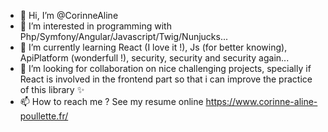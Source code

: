 - 👋 Hi, I’m @CorinneAline
- 👀 I’m interested in programming with Php/Symfony/Angular/Javascript/Twig/Nunjucks...
- 🌱 I’m currently learning React (I love it !), Js (for better knowing), ApiPlatform (wonderfull !), security, security and security again...
- 💞️ I’m looking for collaboration on nice challenging projects, specially if React is involved in the frontend part so that i can improve the practice of this library ✨
- 📫 How to reach me ? See my resume online https://www.corinne-aline-poullette.fr/

